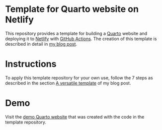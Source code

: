 
<!-- README.md is generated from README.Rmd. Please edit that file -->

# Template for Quarto website on Netlify

<!-- badges: start -->
<!-- badges: end -->

This repository provides a template for building a
[Quarto](https://quarto.org/) website and deploying it to
[Netlify](https://netlify.com/) with [GitHub
Actions](https://github.com/features/actions). The creation of this
template is described in detail in [my blog
post](https://www.pietstam.nl/posts/2023-05-29-deploy-site-to-netlify-with-github-actions/).

# Instructions

To apply this template repository for your own use, follow the 7 steps
as described in the section [A versatile
template](https://www.pietstam.nl/posts/2023-05-29-deploy-site-to-netlify-with-github-actions/#a-versatile-template)
of my blog post.

# Demo

Visit the [demo Quarto
website](https://template-quarto-website.netlify.app/) that was created
with the code in the template repository.
